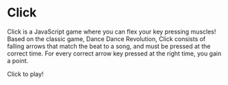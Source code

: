 # Click

Click is a JavaScript game where you can flex your key pressing muscles! Based on the classic game, Dance Dance Revolution, Click consists of falling arrows that match the beat to a song, and must be pressed at the correct time. For every correct arrow key pressed at the right time, you gain a point. 

Click to play!
